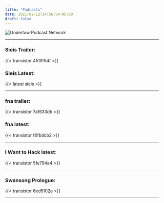 ```yaml
---
title: "Podcasts"
date: 2021-02-12T14:56:54-05:00
draft: false
---
```


![Undertow Podcast Network](/images/undertow.jpg)

_________
### Sieis Trailer:
{{< transistor 453ff54f >}}
### Sieis Latest:
{{< latest sieis >}}
_________

### fna trailer:
{{< transistor 7af633db >}}
### fna latest:
{{< transistor f6fbdcb2 >}}
_________

### I Want to Hack latest:
{{< transistor 5fe794a4 >}}
_________
### Swansong Prologue:
{{< transistor 6ed5102a >}}
_________